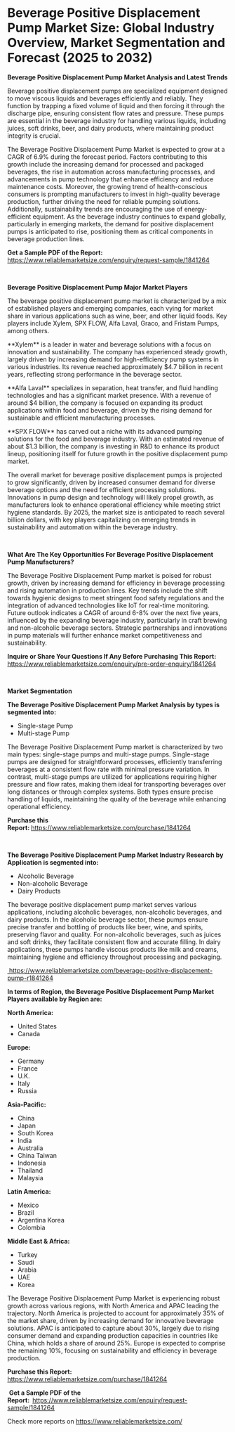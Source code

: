 <p><h1>Beverage Positive Displacement Pump Market Size: Global Industry Overview, Market Segmentation and Forecast (2025 to 2032)</h1></p><p><strong>Beverage Positive Displacement Pump Market Analysis and Latest Trends</strong></p>
<p><p>Beverage positive displacement pumps are specialized equipment designed to move viscous liquids and beverages efficiently and reliably. They function by trapping a fixed volume of liquid and then forcing it through the discharge pipe, ensuring consistent flow rates and pressure. These pumps are essential in the beverage industry for handling various liquids, including juices, soft drinks, beer, and dairy products, where maintaining product integrity is crucial.</p><p>The Beverage Positive Displacement Pump Market is expected to grow at a CAGR of 6.9% during the forecast period. Factors contributing to this growth include the increasing demand for processed and packaged beverages, the rise in automation across manufacturing processes, and advancements in pump technology that enhance efficiency and reduce maintenance costs. Moreover, the growing trend of health-conscious consumers is prompting manufacturers to invest in high-quality beverage production, further driving the need for reliable pumping solutions. Additionally, sustainability trends are encouraging the use of energy-efficient equipment. As the beverage industry continues to expand globally, particularly in emerging markets, the demand for positive displacement pumps is anticipated to rise, positioning them as critical components in beverage production lines.</p></p>
<p><strong>Get a Sample PDF of the Report:&nbsp;</strong> <a href="https://www.reliablemarketsize.com/enquiry/request-sample/1841264?utm_campaign=2625&utm_medium=2&utm_source=Github&utm_content=ia&utm_term=12042025&utm_id=beverage-positive-displacement-pump">https://www.reliablemarketsize.com/enquiry/request-sample/1841264</a></p>
<p>&nbsp;</p>
<p><strong>Beverage Positive Displacement Pump Major Market Players</strong></p>
<p><p>The beverage positive displacement pump market is characterized by a mix of established players and emerging companies, each vying for market share in various applications such as wine, beer, and other liquid foods. Key players include Xylem, SPX FLOW, Alfa Laval, Graco, and Fristam Pumps, among others.</p><p>**Xylem** is a leader in water and beverage solutions with a focus on innovation and sustainability. The company has experienced steady growth, largely driven by increasing demand for high-efficiency pump systems in various industries. Its revenue reached approximately $4.7 billion in recent years, reflecting strong performance in the beverage sector.</p><p>**Alfa Laval** specializes in separation, heat transfer, and fluid handling technologies and has a significant market presence. With a revenue of around $4 billion, the company is focused on expanding its product applications within food and beverage, driven by the rising demand for sustainable and efficient manufacturing processes.</p><p>**SPX FLOW** has carved out a niche with its advanced pumping solutions for the food and beverage industry. With an estimated revenue of about $1.3 billion, the company is investing in R&D to enhance its product lineup, positioning itself for future growth in the positive displacement pump market.</p><p>The overall market for beverage positive displacement pumps is projected to grow significantly, driven by increased consumer demand for diverse beverage options and the need for efficient processing solutions. Innovations in pump design and technology will likely propel growth, as manufacturers look to enhance operational efficiency while meeting strict hygiene standards. By 2025, the market size is anticipated to reach several billion dollars, with key players capitalizing on emerging trends in sustainability and automation within the beverage industry.</p></p>
<p>&nbsp;</p>
<p><strong>What Are The Key Opportunities For Beverage Positive Displacement Pump Manufacturers?</strong></p>
<p><p>The Beverage Positive Displacement Pump market is poised for robust growth, driven by increasing demand for efficiency in beverage processing and rising automation in production lines. Key trends include the shift towards hygienic designs to meet stringent food safety regulations and the integration of advanced technologies like IoT for real-time monitoring. Future outlook indicates a CAGR of around 6-8% over the next five years, influenced by the expanding beverage industry, particularly in craft brewing and non-alcoholic beverage sectors. Strategic partnerships and innovations in pump materials will further enhance market competitiveness and sustainability.</p></p>
<p><strong>Inquire or Share Your Questions If Any Before Purchasing This Report:</strong> <a href="https://www.reliablemarketsize.com/enquiry/pre-order-enquiry/1841264?utm_campaign=2625&utm_medium=2&utm_source=Github&utm_content=ia&utm_term=12042025&utm_id=beverage-positive-displacement-pump">https://www.reliablemarketsize.com/enquiry/pre-order-enquiry/1841264</a></p>
<p>&nbsp;</p>
<p><strong>Market Segmentation</strong></p>
<p><strong>The Beverage Positive Displacement Pump Market Analysis by types is segmented into:</strong></p>
<p><ul><li>Single-stage Pump</li><li>Multi-stage Pump</li></ul></p>
<p><p>The Beverage Positive Displacement Pump market is characterized by two main types: single-stage pumps and multi-stage pumps. Single-stage pumps are designed for straightforward processes, efficiently transferring beverages at a consistent flow rate with minimal pressure variation. In contrast, multi-stage pumps are utilized for applications requiring higher pressure and flow rates, making them ideal for transporting beverages over long distances or through complex systems. Both types ensure precise handling of liquids, maintaining the quality of the beverage while enhancing operational efficiency.</p></p>
<p><strong>Purchase this Report:&nbsp;</strong><a href="https://www.reliablemarketsize.com/purchase/1841264?utm_campaign=2625&utm_medium=2&utm_source=Github&utm_content=ia&utm_term=12042025&utm_id=beverage-positive-displacement-pump">https://www.reliablemarketsize.com/purchase/1841264</a></p>
<p>&nbsp;</p>
<p><strong>The Beverage Positive Displacement Pump Market Industry Research by Application is segmented into:</strong></p>
<p><ul><li>Alcoholic Beverage</li><li>Non-alcoholic Beverage</li><li>Dairy Products</li></ul></p>
<p><p>The beverage positive displacement pump market serves various applications, including alcoholic beverages, non-alcoholic beverages, and dairy products. In the alcoholic beverage sector, these pumps ensure precise transfer and bottling of products like beer, wine, and spirits, preserving flavor and quality. For non-alcoholic beverages, such as juices and soft drinks, they facilitate consistent flow and accurate filling. In dairy applications, these pumps handle viscous products like milk and creams, maintaining hygiene and efficiency throughout processing and packaging.</p></p>
<p><a href="https://www.reliablemarketsize.com/beverage-positive-displacement-pump-r1841264?utm_campaign=2625&utm_medium=2&utm_source=Github&utm_content=ia&utm_term=12042025&utm_id=beverage-positive-displacement-pump">&nbsp;https://www.reliablemarketsize.com/beverage-positive-displacement-pump-r1841264</a></p>
<p><strong>In terms of Region, the Beverage Positive Displacement Pump Market Players available by Region are:</strong></p>
<p>
    <p> <strong> North America: </strong>
        <ul>
            <li>United States</li>
            <li>Canada</li>
        </ul>
        </p> 
    <p> <strong> Europe: </strong>
        <ul>
            <li>Germany</li>
            <li>France</li>
            <li>U.K.</li>
            <li>Italy</li>
            <li>Russia</li>
        </ul>
        </p> 
    <p> <strong> Asia-Pacific: </strong>
        <ul>
            <li>China</li>
            <li>Japan</li>
            <li>South Korea</li>
            <li>India</li>
            <li>Australia</li>
            <li>China Taiwan</li>
            <li>Indonesia</li>
            <li>Thailand</li>
            <li>Malaysia</li>
        </ul>
        </p> 
    <p> <strong> Latin America: </strong>
        <ul>
            <li>Mexico</li>
            <li>Brazil</li>
            <li>Argentina Korea</li>
            <li>Colombia</li>
        </ul>
        </p> 
    <p> <strong> Middle East & Africa: </strong>
        <ul>
            <li>Turkey</li>
            <li>Saudi</li>
            <li>Arabia</li>
            <li>UAE</li>
            <li>Korea</li>
        </ul>
    </p>
    </p>
<p><p>The Beverage Positive Displacement Pump Market is experiencing robust growth across various regions, with North America and APAC leading the trajectory. North America is projected to account for approximately 35% of the market share, driven by increasing demand for innovative beverage solutions. APAC is anticipated to capture about 30%, largely due to rising consumer demand and expanding production capacities in countries like China, which holds a share of around 25%. Europe is expected to comprise the remaining 10%, focusing on sustainability and efficiency in beverage production.</p></p>
<p><strong>Purchase this Report: </strong><a href="https://www.reliablemarketsize.com/purchase/1841264?utm_campaign=2625&utm_medium=2&utm_source=Github&utm_content=ia&utm_term=12042025&utm_id=beverage-positive-displacement-pump">https://www.reliablemarketsize.com/purchase/1841264</a></p>
<p>&nbsp;<strong>Get a Sample PDF of the Report:&nbsp;&nbsp;</strong><a href="https://www.reliablemarketsize.com/enquiry/request-sample/1841264?utm_campaign=2625&utm_medium=2&utm_source=Github&utm_content=ia&utm_term=12042025&utm_id=beverage-positive-displacement-pump">https://www.reliablemarketsize.com/enquiry/request-sample/1841264</a></p>
<p><strong></strong></p>
<p>Check more reports on <a href="https://www.reliablemarketsize.com/?utm_campaign=2625&utm_medium=2&utm_source=Github&utm_content=ia&utm_term=12042025&utm_id=beverage-positive-displacement-pump">https://www.reliablemarketsize.com/</a></p>